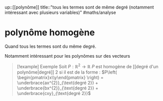 up::[[polynôme]]
title::"tous les termes sont de même degré (notamment intéressant avec plusieurs variables)"
#maths/analyse 
# polynôme homogène
Quand tous les termes sont du même degré.

Notamment intéressant pour les polynômes sur des vecteurs 

> [!example] Exemple 
> Soit $P : \mathbb{R}^{2} \to \mathbb{R}$
> $P$ est homogène de [[degré d'un polynôme|degré]] 2 si il est de la forme :
> $P\left( \begin{pmatrix}x\\y\end{pmatrix} \right) = \underbrace{ax^{2}}_{\text{degré 2}} + \underbrace{bx^{2}}_{\text{degré 2}} + \underbrace{cxy}_{\text{degré 2}}$


